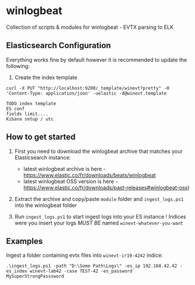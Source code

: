 # winlogbeat
Collection of scripts &amp; modules for winlogbeat - EVTX parsing to ELK

Elasticsearch Configuration
--------
Everything works fine by default however it is recommended to update the following:
1. Create the index template
```
curl -X PUT "http://localhost:9200/_template/winevt?pretty" -H 'Content-Type: application/json' -uelastic -d@winevt.template
```


```
TODO index template
ES conf
fields limit....
Kibana setup / utc
```

How to get started
--------

1. First you need to download the winlogbeat archive that matches your Elasticsearch instance:
   - latest winlogbeat archive is here - https://www.elastic.co/fr/downloads/beats/winlogbeat
   - latest winlogbeat OSS version is here - https://www.elastic.co/fr/downloads/past-releases#winlogbeat-oss)
   
2. Extract the archive and copy/paste `module` folder and `ingest_logs.ps1` into the winlogbeat folder

3. Run `ingest_logs.ps1` to start ingest logs into your ES instance ! Indices were you insert your logs *MUST BE* named `winevt-whatever-you-want`

Examples
--------

Ingest a folder containing evtx files into `winevt-ir19-4242` indice:
```
.\ingest_logs.ps1 -path "D:\Some Path\Logs\" -es_ip 192.168.42.42 -es_index winevt-lab42 -case TEST-42 -es_password MySuperStrongPasssword
```
